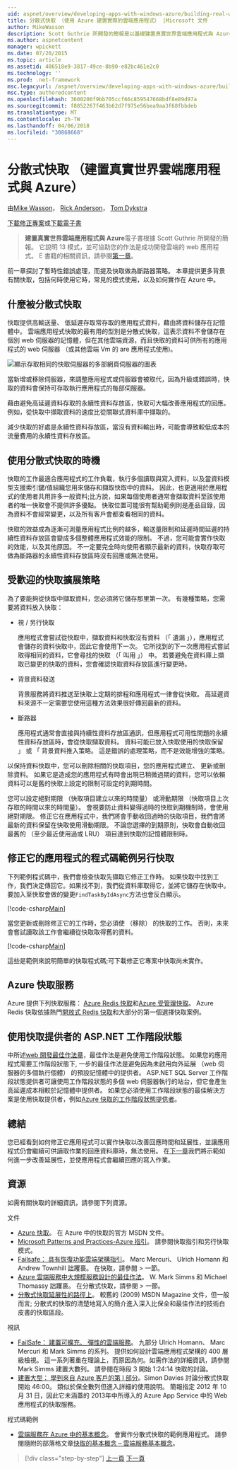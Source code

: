 ```yaml
---
uid: aspnet/overview/developing-apps-with-windows-azure/building-real-world-cloud-apps-with-windows-azure/distributed-caching
title: 分散式快取 （使用 Azure 建置實際的雲端應用程式） |Microsoft 文件
author: MikeWasson
description: Scott Guthrie 所開發的簡報是以基礎建置真實世界雲端應用程式與 Azure 的電子書。 它說明 13 模式和做法，他可以...
ms.author: aspnetcontent
manager: wpickett
ms.date: 07/20/2015
ms.topic: article
ms.assetid: 406518e9-3817-49ce-8b90-e82bc461e2c0
ms.technology: ''
ms.prod: .net-framework
msc.legacyurl: /aspnet/overview/developing-apps-with-windows-azure/building-real-world-cloud-apps-with-windows-azure/distributed-caching
msc.type: authoredcontent
ms.openlocfilehash: 3600200f9bb705ccf66c859547668bdf8e89d97a
ms.sourcegitcommit: f8852267f463b62d7f975e56bea9aa3f68fbbdeb
ms.translationtype: MT
ms.contentlocale: zh-TW
ms.lasthandoff: 04/06/2018
ms.locfileid: "30868668"
---
```

<a name="distributed-caching-building-real-world-cloud-apps-with-azure"></a>分散式快取 （建置真實世界雲端應用程式與 Azure）
====================
由[Mike Wasson](https://github.com/MikeWasson)， [Rick Anderson](https://github.com/Rick-Anderson)， [Tom Dykstra](https://github.com/tdykstra)

[下載修正專案](http://code.msdn.microsoft.com/Fix-It-app-for-Building-cdd80df4)或[下載電子書](http://blogs.msdn.com/b/microsoft_press/archive/2014/07/23/free-ebook-building-cloud-apps-with-microsoft-azure.aspx)

> **建置真實世界雲端應用程式與 Azure**電子書根據 Scott Guthrie 所開發的簡報。 它說明 13 模式，並可協助您的作法是成功開發雲端的 web 應用程式。 E 書籍的相關資訊，請參閱[第一章](introduction.md)。


前一章探討了暫時性錯誤處理，而提及快取做為斷路器策略。 本章提供更多背景有關快取，包括何時使用它時，常見的模式使用，以及如何實作在 Azure 中。

## <a name="what-is-distributed-caching"></a>什麼被分散式快取

快取提供高輸送量、 低延遲存取常存取的應用程式資料，藉由將資料儲存在記憶體中。 雲端應用程式快取的最有用的型別是分散式快取，這表示資料不會儲存在個別 web 伺服器的記憶體，但在其他雲端資源，而且快取的資料可供所有的應用程式的 web 伺服器 （或其他雲端 Vm 的 are 應用程式使用)。

![顯示存取相同的快取伺服器的多部網頁伺服器的圖表](distributed-caching/_static/image1.png)

當新增或移除伺服器，來調整應用程式或伺服器會被取代，因為升級或錯誤時，快取的資料會保持可存取執行應用程式的每部伺服器。

藉由避免高延遲資料存取的永續性資料存放區，快取可大幅改善應用程式的回應。 例如，從快取中擷取資料的速度比從關聯式資料庫中擷取的。

減少快取的好處是永續性資料存放區，當沒有資料輸出時，可能會導致較低成本的流量費用的永續性資料存放區。

## <a name="when-to-use-distributed-caching"></a>使用分散式快取的時機

快取的工作最適合應用程式的工作負載，執行多個讀取與寫入資料，以及當資料模型支援索引鍵/值組織您用來儲存和擷取快取中的資料。 因此，也更適用於應用程式的使用者共用許多一般資料;比方說，如果每個使用者通常會擷取資料至該使用者的唯一快取會不提供許多優點。 快取位置可能很有幫助範例則是產品目錄，因為資料不會經常變更，以及所有客戶會都查看相同的資料。

快取的效益成為逐漸可測量應用程式比例的越多，輸送量限制和延遲時間延遲的持續性資料存放區會變成多個整體應用程式效能的限制。 不過，您可能會實作快取的效能，以及其他原因。 不一定要完全時向使用者顯示最新的資料，快取存取可做為斷路器的永續性資料存放區時沒有回應或無法使用。

## <a name="popular-cache-population-strategies"></a>受歡迎的快取擴展策略

為了要能夠從快取中擷取資料，您必須將它儲存那里第一次。 有幾種策略，您需要將資料放入快取：

- 視 / 另行快取

    應用程式會嘗試從快取中，擷取資料和快取沒有資料 （「 遺漏 」），應用程式會儲存的資料快取中，因此它會使用下一次。 它所找到的下一次應用程式嘗試取得相同的資料，它會尋找的快取 （「 叫用 」） 中。 若要避免在資料庫上擷取已變更的快取的資料，您會確認快取資料存放區進行變更時。
- 背景資料發送

    背景服務將資料推送至快取上定期的排程和應用程式一律會從快取。 高延遲資料來源不一定需要您使用這種方法效果很好傳回最新的資料。
- 斷路器

    應用程式通常會直接與持續性資料存放區通訊，但應用程式可用性問題的永續性資料存放區時，會從快取擷取資料。 資料可能已放入快取使用的快取保留 」 或 「 背景資料推入策略。 這是錯誤的處理策略，而不是效能增強的策略。

以保持資料快取中，您可以刪除相關的快取項目，您的應用程式建立、 更新或刪除資料。 如果它是造成您的應用程式有時會出現已稍微過期的資料，您可以依賴資料可以是舊的快取上設定的限制可設定的到期時間。

您可以設定絕對期限 （快取項目建立以來的時間量） 或滑動期限 （快取項目上次存取的時間以來的時間量）。 會視要防止資料變得過時的快取到期機制時，會使用絕對期限。 修正它在應用程式中，我們將會手動收回過時的快取項目，我們會將最新的資料保留在快取使用滑動期限。 不論您選擇的到期原則，快取會自動收回最舊的 （至少最近使用過或 LRU） 項目達到快取的記憶體限制時。

## <a name="sample-cache-aside-code-for-fix-it-app"></a>修正它的應用程式的程式碼範例另行快取

下列範例程式碼中，我們會檢查快取先擷取它修正工作時。 如果快取中找到工作，我們決定傳回它。如果找不到，我們從資料庫取得它，並將它儲存在快取中。 要加入至快取會做的變更`FindTaskByIdAsync`方法也會反白顯示。

[!code-csharp[Main](distributed-caching/samples/sample1.cs?highlight=5,9-11,13-15,19)]

當您更新或刪除修正它的工作時，您必須使 （移除） 的快取的工作。 否則，未來會嘗試讀取該工作會繼續從快取取得舊的資料。

[!code-csharp[Main](distributed-caching/samples/sample2.cs?highlight=7)]

這些是範例來說明簡單的快取程式碼;可下載修正它專案中快取尚未實作。

## <a name="azure-caching-services"></a>Azure 快取服務

Azure 提供下列快取服務： [Azure Redis 快取](https://msdn.microsoft.com/library/dn690523.aspx)和[Azure 受管理快取](https://msdn.microsoft.com/library/dn386094.aspx)。 Azure Redis 快取依據熱門[開放式 Redis 快取](http://redis.io/)和大部分的第一個選擇快取案例。

<a id="sessionstate"></a>
## <a name="aspnet-session-state-using-a-cache-provider"></a>使用快取提供者的 ASP.NET 工作階段狀態

中所述[web 開發最佳作法章](web-development-best-practices.md)，最佳作法是避免使用工作階段狀態。 如果您的應用程式需要工作階段狀態下, 一步的最佳作法是避免因為未啟用向外延展 （web 伺服器的多個執行個體） 的預設記憶體中的提供者。 ASP.NET SQL Server 工作階段狀態提供者可讓使用工作階段狀態的多個 web 伺服器執行的站台，但它會產生高延遲成本相較於記憶體中提供者。 如果您必須使用工作階段狀態的最佳解決方案是使用快取提供者，例如[Azure 快取的工作階段狀態提供者](https://msdn.microsoft.com/library/windowsazure/gg185668.aspx)。

## <a name="summary"></a>總結

您已經看到如何修正它應用程式可以實作快取以改善回應時間和延展性，並讓應用程式仍會繼續可供讀取作業的回應資料庫時，無法使用。 在[下一章](queue-centric-work-pattern.md)我們將示範如何進一步改善延展性，並使應用程式會繼續回應的寫入作業。

## <a name="resources"></a>資源

如需有關快取的詳細資訊，請參閱下列資源。

文件

- [Azure 快取](https://msdn.microsoft.com/library/gg278356.aspx)。 在 Azure 中的快取的官方 MSDN 文件。
- [Microsoft Patterns and Practices-Azure 指引](https://msdn.microsoft.com/library/dn568099.aspx)。 請參閱快取指引和另行快取模式。
- [Failsafe： 具有恢復功能雲端架構指引](https://msdn.microsoft.com/library/windowsazure/jj853352.aspx)。 Marc Mercuri、 Ulrich Homann 和 Andrew Townhill 詘躩裛。 在快取，請參閱 > 一節。
- [Azure 雲端服務中大規模服務設計的最佳作法](https://msdn.microsoft.com/library/windowsazure/jj717232.aspx)。 W. Mark Simms 和 Michael Thomassy 詘躩裛。 在分散式快取，請參閱 > 一節。
- [分散式快取延展性的路徑上](https://msdn.microsoft.com/magazine/dd942840.aspx)。 較舊的 (2009) MSDN Magazine 文件，但一般而言; 分散式的快取的清楚地寫入的簡介進入深入比保全和最佳作法的技術白皮書的快取區段。

視訊

- [FailSafe： 建置可擴充、 彈性的雲端服務](https://channel9.msdn.com/Series/FailSafe)。 九部分 Ulrich Homann、 Marc Mercuri 和 Mark Simms 的系列。 提供如何設計雲端應用程式架構的 400 層級檢視。 這一系列著重在理論上，而原因為何。如需作法的詳細資訊，請參閱 Mark Simms 建置大數列。 請參閱在時段 3 開始 1:24:14 快取的討論。
- [建置大型： 學到來自 Azure 客戶的第 I 部分](https://channel9.msdn.com/Events/Build/2012/3-029)。Simon Davies 討論分散式快取開始 46:00。 類似於保全數列但進入詳細的使用說明。 簡報指定 2012 年 10 月 31 日，因此它未涵蓋的 2013年中所導入的 Azure App Service 中的 Web 應用程式的快取服務。

程式碼範例

- [雲端服務在 Azure 中的基本概念](https://code.msdn.microsoft.com/Cloud-Service-Fundamentals-4ca72649)。 會實作分散式快取的範例應用程式。 請參閱隨附的部落格文章[快取的基本概念 – 雲端服務基本概念](https://blogs.msdn.com/b/windowsazure/archive/2013/10/03/cloud-service-fundamentals-caching-basics.aspx)。

> [!div class="step-by-step"]
> [上一頁](transient-fault-handling.md)
> [下一頁](queue-centric-work-pattern.md)
